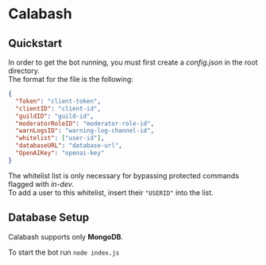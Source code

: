 # Calabash

## Quickstart
In order to get the bot running, you must first create a *config.json* in the root directory.  
The format for the file is the following:  
```json 
{
  "Token": "client-token",
  "clientID": "client-id",
  "guildID": "guild-id",
  "moderatorRoleID": "moderator-role-id",
  "warnLogsID": "warning-log-channel-id",
  "whitelist": ["user-id"],
  "databaseURL": "database-url",
  "OpenAIKey": "openai-key"
}
```
The whitelist list is only necessary for bypassing protected commands flagged with *in-dev*.  
To add a user to this whitelist, insert their ``"USERID"`` into the list.  

## Database Setup
Calabash supports only **MongoDB**. 

To start the bot run ``node index.js``